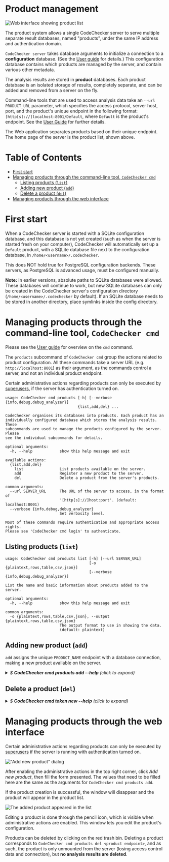 Product management
==================

![Web interface showing product list](images/products.png)

The product system allows a single CodeChecker server to serve multiple
separate result databases, named "products", under the same IP address and
authentication domain.

`CodeChecker server` takes database arguments to initialize a connection to a
**configuration** database. (See the [User guide](user_guide.md) for
details.) This configuration database contains which products are managed by
the server, and contain various other metadata.

The analysis results are stored in **product** databases. Each product
database is an isolated storage of results, completely separate, and can be
added and removed from a server on the fly.

Command-line tools that are used to access analysis data take an `--url
PRODUCT_URL` parameter, which specifies the access protocol, server host,
port, and the product's unique endpoint in the following format:
`[http[s]://]localhost:8001/Default`, where `Default` is the product's
endpoint. See the [User Guide](user_guide.md#product_url-format) for
further details.

The Web application separates products based on their unique endpoint. The
home page of the server is the product list, shown above.

Table of Contents
=================
* [First start](#first-start)
* [Managing products through the command-line tool, `CodeChecker cmd`](#cmd)
    * [Listing products (`list`)](#listing-products)
    * [Adding new product (`add`)](#adding-new-product)
    * [Delete a product (`del`)](#delete-a-product)
* [Managing products through the web interface](#web-interface)

# First start <a name="first-start"></a>

When a CodeChecker server is started with a SQLite configuration database, and
this database is not yet created (such as when the server is started fresh on
your computer), CodeChecker will automatically set up a `Default` product,
with a SQLite database file next to the configuration database, in
`/home/<username>/.codechecker`.

This does NOT hold true for PostgreSQL configuration backends. These servers,
as PostgreSQL is advanced usage, must be configured manually.

**Note:** In earlier versions, absolute paths to SQLite databases were allowed.
These databases will continue to work, but new SQLite databases can only be
created in the CodeChecker server's configuration directory
(`/home/<username>/.codechecker` by default). If an SQLite database needs to be
stored in another directory, place symlinks inside the config directory.

# Managing products through the command-line tool, `CodeChecker cmd` <a name="cmd"></a>

Please see the [User guide](user_guide.md) for overview on the `cmd`
command.

The `products` subcommand of `CodeChecker cmd` group the actions related to
product configuration. All these commands take a server URL (e.g.
`http://localhost:8001`) as their argument, as the commands control a server,
and not an individual product endpoint.

Certain administrative actions regarding products can only be executed by
[superusers](permissions.md), if the server has authentication turned on.

```
usage: CodeChecker cmd products [-h] [--verbose {info,debug,debug_analyzer}]
                                {list,add,del} ...

CodeChecker organises its databases into products. Each product has an
individually configured database which stores the analysis results. These
subcommands are used to manage the products configured by the server. Please
see the individual subcommands for details.

optional arguments:
  -h, --help            show this help message and exit

available actions:
  {list,add,del}
    list                List products available on the server.
    add                 Register a new product to the server.
    del                 Delete a product from the server's products.

common arguments:
  --url SERVER_URL      The URL of the server to access, in the format of
                        '[http[s]://]host:port'. (default: localhost:8001)
  --verbose {info,debug,debug_analyzer}
                        Set verbosity level.

Most of these commands require authentication and appropriate access rights.
Please see 'CodeChecker cmd login' to authenticate.
```

## Listing products (`list`) <a name="listing-products"></a>

```
usage: CodeChecker cmd products list [-h] [--url SERVER_URL]
                                     [-o {plaintext,rows,table,csv,json}]
                                     [--verbose {info,debug,debug_analyzer}]

List the name and basic information about products added to the server.

optional arguments:
  -h, --help            show this help message and exit

common arguments:
  -o {plaintext,rows,table,csv,json}, --output {plaintext,rows,table,csv,json}
                        The output format to use in showing the data.
                        (default: plaintext)
```

## Adding new product (`add`) <a name="adding-new-product"></a>

`add` assigns the unique `PRODUCT_NAME` endpoint with a database connection,
making a new product available on the server.

<details>
  <summary>
    <i>$ <b>CodeChecker cmd products add --help</b> (click to expand)</i>
  </summary>

```
usage: CodeChecker cmd products add [-h] [-n DISPLAY_NAME]
                                    [--description DESCRIPTION]
                                    [--report-limit REPORT_LIMIT]
                                    [--sqlite SQLITE_FILE | --postgresql]
                                    [--dbaddress DBADDRESS] [--dbport DBPORT]
                                    [--dbusername DBUSERNAME]
                                    [--dbpassword DBPASSWORD]
                                    [--dbname DBNAME] [--url SERVER_URL]
                                    [--verbose {info,debug,debug_analyzer}]
                                    ENDPOINT

Create a new product to be managed by the server by providing the product's
details and database connection.

positional arguments:
  ENDPOINT              The URL endpoint where clients can access the analysis
                        results for this product.

optional arguments:
  -h, --help            show this help message and exit
  -n DISPLAY_NAME, --name DISPLAY_NAME
                        A custom display name for the product, which will be
                        shown in the viewer. This is purely for decoration and
                        user experience, program calls use the <ENDPOINT>.
  --description DESCRIPTION
                        A custom textual description to be shown alongside the
                        product.
  --report-limit REPORT_LIMIT
                        The maximum number of reports allowed to store in one
                        run, if exceeded, the storeaction will be rejected.

database arguments:
  NOTE: These database arguments are relative to the server machine, as it
  is the server which will make the database connection.

  --sqlite SQLITE_FILE  Path of the SQLite database file to use. All paths will
                        be relative to the server's <CONFIG_DIRECTORY>. If an 
                        SQLite server needs to have a different directory, use
                        symlinks inside the config directory.
                        (default: <ENDOPINT>.sqlite)
  --postgresql          Specifies that a PostgreSQL database is to be used
                        instead of SQLite. See the "PostgreSQL arguments"
                        section on how to configure the database connection.

PostgreSQL arguments:
  Values of these arguments are ignored, unless '--postgresql' is specified!
  The database specified here must exist, and be connectible by the server.

  --dbaddress DBADDRESS, --db-host DBADDRESS
                        Database server address. (default: localhost)
  --dbport DBPORT, --db-port DBPORT
                        Database server port. (default: 5432)
  --dbusername DBUSERNAME, --db-username DBUSERNAME
                        Username to use for connection. (default:
                        <ENDPOINT>)
  --dbpassword DBPASSWORD, --db-password DBPASSWORD
                        Password to use for authenticating the connection.
                        (default: )
  --dbname DBNAME, --db-name DBNAME
                        Name of the database to use. (default: <ENDPOINT>)
```
</details>

## Delete a product (`del`) <a name="delete-a-product"></a>
<details>
  <summary>
    <i>$ <b>CodeChecker cmd token new --help</b> (click to expand)</i>
  </summary>

```
usage: CodeChecker cmd products del [-h] [--url SERVER_URL]
                                    [--verbose {info,debug,debug_analyzer}]
                                    ENDPOINT

Removes the specified product from the list of products managed by the server.
NOTE: This only removes the association and disconnects the server from the
database -- NO actual ANALYSIS DATA is REMOVED. Configuration, such as access
control, however, WILL BE LOST!

positional arguments:
  ENDPOINT              The URL endpoint where clients can access the analysis
                        results for the product.

optional arguments:
  -h, --help            show this help message and exit
```
</details>

# Managing products through the web interface <a name="web-interface"></a>

Certain administrative actions regarding products can only be executed by
[superusers](permissions.md) if the server is running with authentication
turned on.

!["Add new product" dialog](images/newproduct.png)

After enabling the administrative actions in the top right corner, click
*Add new product*, then fill the form presented. The values that need to be
filled here are the same as the arguments for `CodeChecker cmd products add`.

If the product creation is successful, the window will disappear and the
product will appear in the product list.

![The added product appeared in the list](images/productconfigicons.png)

Editing a product is done through the pencil icon, which is visible when
administrative actions are enabled. This window lets you edit the product's
configuration.

Products can be deleted by clicking on the red trash bin. Deleting a product
corresponds to `CodeChecker cmd products del <product endpoint>`, and as such,
the product is only unmounted from the server (losing access control data and
connection), but **no analysis results are deleted**.
